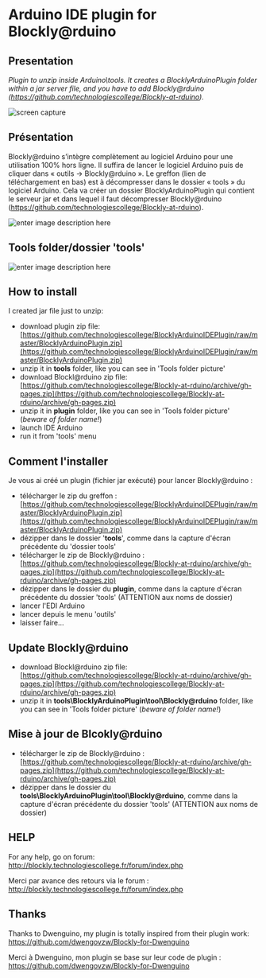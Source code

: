 # Arduino IDE plugin for Blockly@rduino

## Presentation

*Plugin to unzip inside Arduino\tools\.
It creates a BlocklyArduinoPlugin folder within a jar server file, and you have to add Blockly@rduino (https://github.com/technologiescollege/Blockly-at-rduino).*

![screen capture](https://raw.githubusercontent.com/technologiescollege/BlocklyArduinoIDEPlugin/master/capture_en.jpg)

## Présentation

Blockly@rduino s’intègre complètement au logiciel Arduino pour une utilisation 100% hors ligne. Il suffira de lancer le logiciel Arduino puis de cliquer dans « outils -> Blockly@rduino ». Le greffon (lien de téléchargement en bas) est à décompresser dans le dossier « tools » du logiciel Arduino. Cela va créer un dossier BlocklyArduinoPlugin qui contient le serveur jar et dans lequel il faut décompresser Blockly@rduino (https://github.com/technologiescollege/Blockly-at-rduino).

![enter image description here](https://raw.githubusercontent.com/technologiescollege/BlocklyArduinoIDEPlugin/master/capture_fr.jpg)

## Tools folder/dossier 'tools'

![enter image description here](https://raw.githubusercontent.com/technologiescollege/BlocklyArduinoIDEPlugin/master/arborescence.jpg)

## How to install

I created jar file just to unzip:
 - download plugin zip file: [https://github.com/technologiescollege/BlocklyArduinoIDEPlugin/raw/master/BlocklyArduinoPlugin.zip](https://github.com/technologiescollege/BlocklyArduinoIDEPlugin/raw/master/BlocklyArduinoPlugin.zip)
 - unzip it in **tools** folder, like you can see in 'Tools folder picture'
 - download Blockl@rduino zip file: [https://github.com/technologiescollege/Blockly-at-rduino/archive/gh-pages.zip](https://github.com/technologiescollege/Blockly-at-rduino/archive/gh-pages.zip)
 - unzip it in **plugin** folder, like you can see in 'Tools folder picture' (*beware of folder name!*)
 - launch IDE Arduino
 - run it from 'tools' menu

## Comment l'installer

Je vous ai créé un plugin (fichier jar exécuté) pour lancer Blockly@rduino :

 - télécharger le zip du greffon : [https://github.com/technologiescollege/BlocklyArduinoIDEPlugin/raw/master/BlocklyArduinoPlugin.zip](https://github.com/technologiescollege/BlocklyArduinoIDEPlugin/raw/master/BlocklyArduinoPlugin.zip)
 - dézipper dans le dossier '**tools**', comme dans la capture d'écran précédente du 'dossier tools'   
 - télécharger le zip de Blockly@rduino : [https://github.com/technologiescollege/Blockly-at-rduino/archive/gh-pages.zip](https://github.com/technologiescollege/Blockly-at-rduino/archive/gh-pages.zip)
 - dézipper dans le dossier du **plugin**, comme dans la capture d'écran précédente du dossier 'tools'   (ATTENTION aux noms de dossier)
 - lancer l'EDI Arduino
 - lancer depuis le menu 'outils'
 - laisser faire...
 
## Update Blockly@rduino

 - download Blockl@rduino zip file: [https://github.com/technologiescollege/Blockly-at-rduino/archive/gh-pages.zip](https://github.com/technologiescollege/Blockly-at-rduino/archive/gh-pages.zip)
 - unzip it in **tools\BlocklyArduinoPlugin\tool\Blockly@rduino** folder, like you can see in 'Tools folder picture' (*beware of folder name!*)

## Mise à jour de Blcokly@rduino

 - télécharger le zip de Blockly@rduino : [https://github.com/technologiescollege/Blockly-at-rduino/archive/gh-pages.zip](https://github.com/technologiescollege/Blockly-at-rduino/archive/gh-pages.zip)
 - dézipper dans le dossier du **tools\BlocklyArduinoPlugin\tool\Blockly@rduino**, comme dans la capture d'écran précédente du dossier 'tools'   (ATTENTION aux noms de dossier)


## HELP

For any help, go on forum: http://blockly.technologiescollege.fr/forum/index.php

Merci par avance des retours via le forum : http://blockly.technologiescollege.fr/forum/index.php

## Thanks

Thanks to Dwenguino, my plugin is totally inspired from their plugin work: https://github.com/dwengovzw/Blockly-for-Dwenguino

Merci à Dwenguino, mon plugin se base sur leur code de plugin : https://github.com/dwengovzw/Blockly-for-Dwenguino
